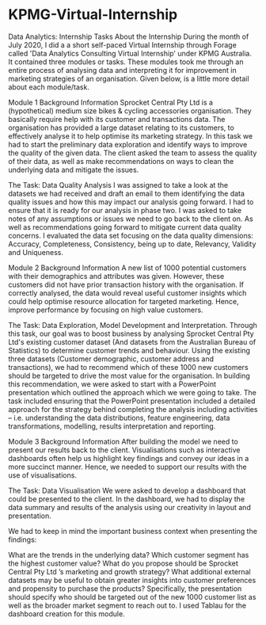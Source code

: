 # KPMG-Virtual-Internship

Data Analytics: Internship Tasks
About the Internship
During the month of July 2020, I did a a short self-paced Virtual Internship through Forage called 'Data Analytics Consulting Virtual Internship' under KPMG Australia. It contained three modules or tasks. These modules took me through an entire process of analysing data and interpreting it for improvement in marketing strategies of an organisation. Given below, is a little more detail about each module/task.

Module 1
Background Information
Sprocket Central Pty Ltd is a (hypothetical) medium size bikes & cycling accessories organisation. They basically require help with its customer and transactions data. The organisation has provided a large dataset relating to its customers, to effectively analyse it to help optimise its marketing strategy. In this task we had to start the preliminary data exploration and identify ways to improve the quality of the given data. The client asked the team to assess the quality of their data, as well as make recommendations on ways to clean the underlying data and mitigate the issues.

The Task: Data Quality Analysis
I was assigned to take a look at the datasets we had received and draft an email to them identifying the data quality issues and how this may impact our analysis going forward. I had to ensure that it is ready for our analysis in phase two. I was asked to take notes of any assumptions or issues we need to go back to the client on. As well as recommendations going forward to mitigate current data quality concerns. I evaluated the data set focusing on the data quality dimensions: Accuracy, Completeness, Consistency, being up to date, Relevancy, Validity and Uniqueness.

Module 2
Background Information
A new list of 1000 potential customers with their demographics and attributes was given. However, these customers did not have prior transaction history with the organisation. If correctly analysed, the data would reveal useful customer insights which could help optimise resource allocation for targeted marketing. Hence, improve performance by focusing on high value customers.

The Task: Data Exploration, Model Development and Interpretation.
Through this task, our goal was to boost business by analysing Sprocket Central Pty Ltd's existing customer dataset (And datasets from the Australian Bureau of Statistics) to determine customer trends and behaviour. Using the existing three datasets (Customer demographic, customer address and transactions), we had to recommend which of these 1000 new customers should be targeted to drive the most value for the organisation. In building this recommendation, we were asked to start with a PowerPoint presentation which outlined the approach which we were going to take. The task included ensuring that the PowerPoint presentation included a detailed approach for the strategy behind completing the analysis including activities – i.e. understanding the data distributions, feature engineering, data transformations, modelling, results interpretation and reporting.

Module 3
Background Information
After building the model we need to present our results back to the client. Visualisations such as interactive dashboards often help us highlight key findings and convey our ideas in a more succinct manner. Hence, we needed to support our results with the use of visualisations.

The Task: Data Visualisation
We were asked to develop a dashboard that could be presented to the client. In the dashboard, we had to display the data summary and results of the analysis using our creativity in layout and presentation.

We had to keep in mind the important business context when presenting the findings:

What are the trends in the underlying data?
Which customer segment has the highest customer value?
What do you propose should be Sprocket Central Pty Ltd ’s marketing and growth strategy?
What additional external datasets may be useful to obtain greater insights into customer preferences and propensity to purchase the products?
Specifically, the presentation should specify who should be targeted out of the new 1000 customer list as well as the broader market segment to reach out to. I used Tablau for the dashboard creation for this module.
